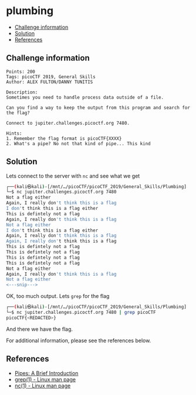 # plumbing

- [Challenge information](#challenge-information)
- [Solution](#solution)
- [References](#references)

## Challenge information
```
Points: 200
Tags: picoCTF 2019, General Skills
Author: ALEX FULTON/DANNY TUNITIS

Description:
Sometimes you need to handle process data outside of a file.

Can you find a way to keep the output from this program and search for the flag? 

Connect to jupiter.challenges.picoctf.org 7480.

Hints:
1. Remember the flag format is picoCTF{XXXX}
2. What's a pipe? No not that kind of pipe... This kind
```

## Solution

Lets connect to the server with `nc` and see what we get
```bash
┌──(kali㉿kali)-[/mnt/…/picoCTF/picoCTF_2019/General_Skills/Plumbing]
└─$ nc jupiter.challenges.picoctf.org 7480 
Not a flag either
Again, I really don't think this is a flag
I don't think this is a flag either
This is defintely not a flag
Again, I really don't think this is a flag
Not a flag either
I don't think this is a flag either
Again, I really don't think this is a flag
Again, I really don't think this is a flag
This is defintely not a flag
This is defintely not a flag
This is defintely not a flag
This is defintely not a flag
Not a flag either
Again, I really don't think this is a flag
Not a flag either
<---snip--->
```

OK, too much output. Lets `grep` for the flag
```bash
┌──(kali㉿kali)-[/mnt/…/picoCTF/picoCTF_2019/General_Skills/Plumbing]
└─$ nc jupiter.challenges.picoctf.org 7480 | grep picoCTF
picoCTF{<REDACTED>}
```

And there we have the flag.

For additional information, please see the references below.

## References

- [Pipes: A Brief Introduction](http://www.linfo.org/pipes.html)
- [grep(1) - Linux man page](https://linux.die.net/man/1/grep)
- [nc(1) - Linux man page](https://linux.die.net/man/1/nc)
